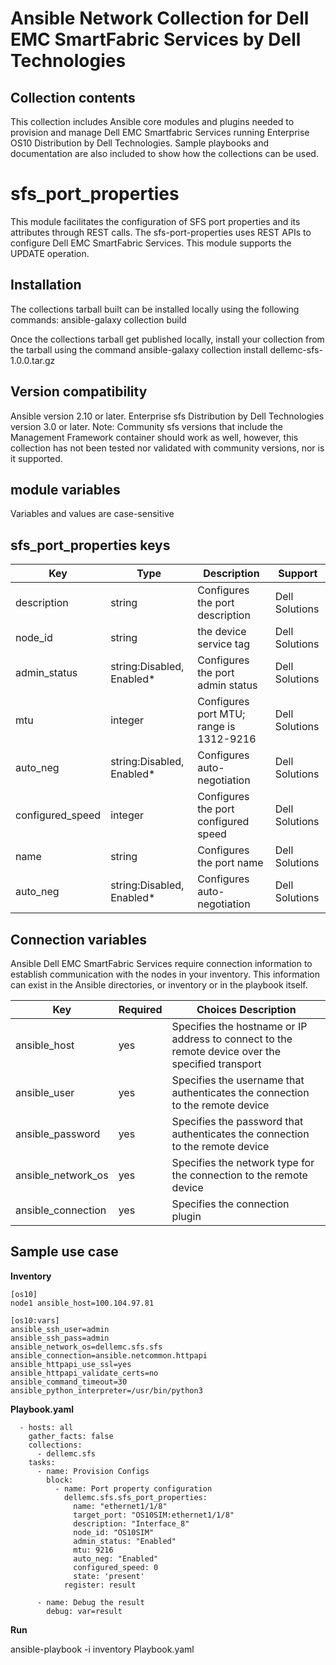 Ansible Network Collection for Dell EMC SmartFabric Services by Dell Technologies
=================================================================================

Collection contents
-------------------
This collection includes Ansible core modules and plugins needed to provision and manage Dell EMC Smartfabric Services running Enterprise OS10 Distribution by Dell Technologies. Sample playbooks and documentation are also included to show how the collections can be used.

sfs_port_properties
====================
This module facilitates the configuration of SFS port properties and its attributes through REST calls. The sfs-port-properties uses REST APIs to configure Dell EMC SmartFabric Services. This module supports the UPDATE operation.

Installation
------------
The collections tarball built can be installed locally using the following commands:
ansible-galaxy collection build

Once the collections tarball get published locally, install your collection from the tarball using the command
ansible-galaxy collection install dellemc-sfs-1.0.0.tar.gz

Version compatibility
---------------------
Ansible version 2.10 or later.
Enterprise sfs Distribution by Dell Technologies version 3.0 or later.
Note: Community sfs  versions that include the Management Framework container should work as well, however, this collection has not been tested nor validated with community versions, nor is it supported.

module variables
----------------
Variables and values are case-sensitive

sfs_port_properties keys
------------------------

Key		      |	Type	|	Description			    |	Support        |
----------------------|---------|-------------------------------------------|------------------|
description	      |	string	| Configures the port description      |	Dell Solutions |
node_id	      |	string	| the device service tag	    |	Dell Solutions |
admin_status |	string:Disabled, Enabled*	| Configures the port admin status   |	Dell Solutions |
mtu    |	integer	| Configures port MTU; range is 1312-9216   |	Dell Solutions |
auto_neg  |	string:Disabled, Enabled*	| Configures auto-negotiation    |	Dell Solutions |
configured_speed     |	integer	| Configures the port configured speed    |	Dell Solutions |
name   |string	| Configures the port name	    |	Dell Solutions |
auto_neg|string:Disabled, Enabled*| Configures auto-negotiation	    |	Dell Solutions |

Connection variables
--------------------
Ansible Dell EMC SmartFabric Services require connection information to establish communication with the nodes in your inventory. This information can exist in the Ansible directories, or inventory or in the playbook itself.

Key		    |	Required   |            	Choices	Description								    |
--------------------|--------------|--------------------------------------------------------------------------------------------------------|
ansible_host	    |	yes	   |	Specifies the hostname or IP address to connect to the remote device over the specified transport  |
ansible_user	    |	yes	   |	Specifies the username that authenticates the connection to the remote device			    |	
ansible_password    |	yes	   |	Specifies the password that authenticates the connection to the remote device			    |
ansible_network_os  |	yes	   |	Specifies the network type for the connection to the remote device			            |
ansible_connection  |	yes	   |	Specifies the connection plugin                                                                     |

Sample use case
---------------

**Inventory**

	[os10]
	node1 ansible_host=100.104.97.81 
 
	[os10:vars]
	ansible_ssh_user=admin
	ansible_ssh_pass=admin
	ansible_network_os=dellemc.sfs.sfs
	ansible_connection=ansible.netcommon.httpapi
	ansible_httpapi_use_ssl=yes
	ansible_httpapi_validate_certs=no
	ansible_command_timeout=30
	ansible_python_interpreter=/usr/bin/python3

**Playbook.yaml**

      - hosts: all
        gather_facts: false
        collections: 
          - dellemc.sfs
        tasks:
          - name: Provision Configs
            block:
              - name: Port property configuration
                dellemc.sfs.sfs_port_properties:
                  name: "ethernet1/1/8"
                  target_port: "OS10SIM:ethernet1/1/8" 
                  description: "Interface_8"
                  node_id: "OS10SIM"
                  admin_status: "Enabled"
                  mtu: 9216
                  auto_neg: "Enabled"
                  configured_speed: 0
                  state: 'present'
                register: result

          - name: Debug the result
            debug: var=result

**Run**

ansible-playbook -i inventory Playbook.yaml




